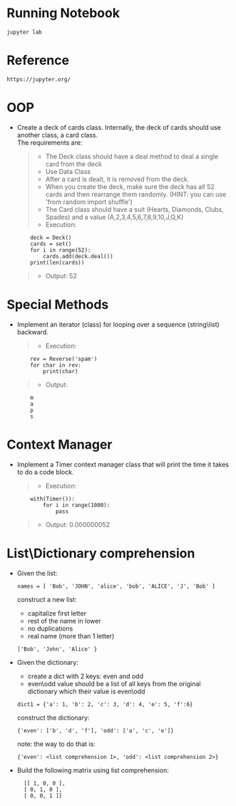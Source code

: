 # **Running Notebook**

`jupyter lab`

# **Reference**

`https://jupyter.org/`


# **OOP**


* Create a deck of cards class.  Internally, the deck of cards should use another class, a card class.  
The requirements are:

    > * The Deck class should have a deal method to deal a single card from the deck
    > * Use Data Class
    > * After a card is dealt, it is removed from the deck.
    > * When you create the deck, make sure the deck has all 52 cards and then rearrange them randomly. (HINT: you can use 'from random import shuffle')
    > * The Card class should have a suit (Hearts, Diamonds, Clubs, Spades) and a value (A,2,3,4,5,6,7,8,9,10,J,Q,K)
    > * Execution:
    ```
        deck = Deck()
        cards = set()
        for i in range(52):
            cards.add(deck.deal())
        print(len(cards))
    ```
    > * Output: 
        52

# **Special Methods**

* Implement an iterator (class) for looping over a sequence (string\list) backward. 
  > * Execution:
  ```
      rev = Reverse('spam')
      for char in rev:
          print(char)
  ```
  > * Output:
  ```
      m
      a
      p
      s
  ```

# **Context Manager**

* Implement a Timer context manager class that will print the time it takes to do a code block. 
  > * Execution:
  ```
      with(Timer()):
          for i in range(1000):
              pass
  ```
  > * Output:
      0.000000052

# **List\Dictionary comprehension**

* Given the list: 

  ```names = [ 'Bob', 'JOHN', 'alice', 'bob', 'ALICE', 'J', 'Bob' ]``` 
  
  construct a new  list:
  
  * capitalize first letter
  * rest of the name in lower
  * no duplications 
  * real name (more than 1 letter) 
  
  ```['Bob', 'John', 'Alice' }``` 

* Given the dictionary:
   * create a dict with 2 keys: even and odd
   * even\odd value should be a list of all keys from the original dictionary which their value is even\odd  

  ```dict1 = {'a': 1, 'b': 2, 'c': 3, 'd': 4, 'e': 5, 'f':6}```
 
   construct the dictionary: 
 
   ```{'even': ['b', 'd', 'f'], 'odd': ['a', 'c', 'e']}```
   
   note: the way to do that is: 
   
   ```{'even': <list comprehension 1>, 'odd': <list comprehension 2>}```
   

* Build the following matrix using list comprehension: 
  ```
    [[ 1, 0, 0 ],
    [ 0, 1, 0 ],
    [ 0, 0, 1 ]]
  ```



